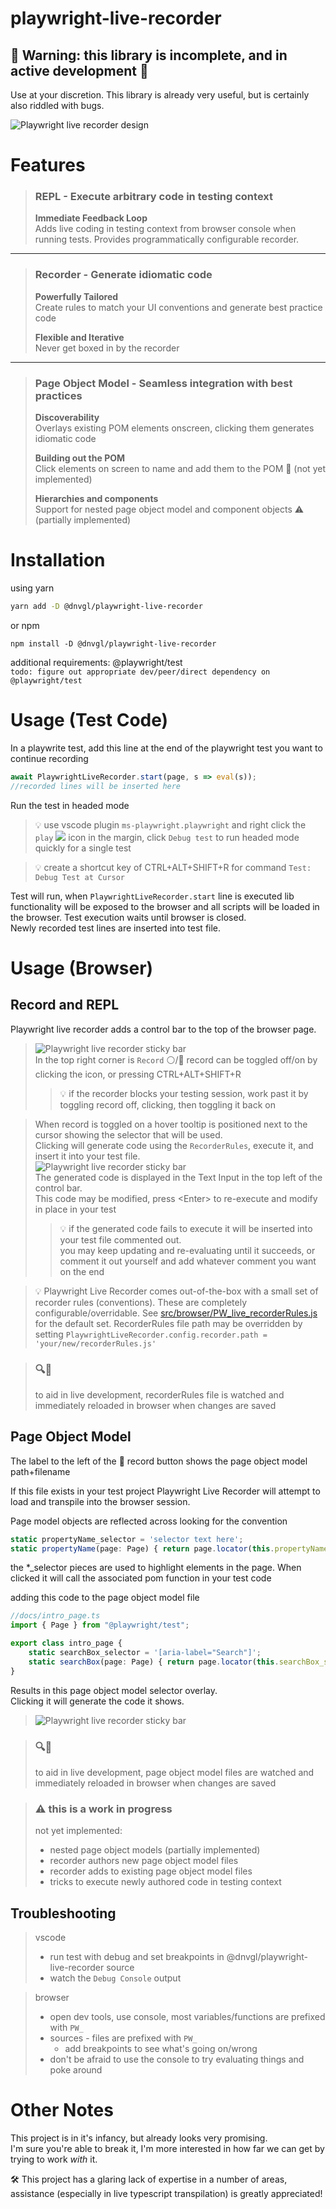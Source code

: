 # playwright-live-recorder

## 🛑 Warning: this library is incomplete, and in active development 🛑
Use at your discretion. This library is already very useful, but is certainly also riddled with bugs.

![Playwright live recorder design](docs/playwright-live-recorder-title-screen.png "Playwright live recorder design")
# Features

>### **REPL** - Execute arbitrary code in testing context
>**Immediate Feedback Loop**  
>Adds live coding in testing context from browser console when running tests. Provides programmatically configurable recorder.
>
----
>### **Recorder** - Generate idiomatic code
>**Powerfully Tailored**  
>Create rules to match your UI conventions and generate best practice code
>
>**Flexible and Iterative**  
>Never get boxed in by the recorder
----
>### **Page Object Model** - Seamless integration with best practices
>**Discoverability**  
>Overlays existing POM elements onscreen, clicking them generates idiomatic code
>
>**Building out the POM**  
>Click elements on screen to name and add them to the POM 🛑 (not yet implemented)
>
>**Hierarchies and components**  
>Support for nested page object model and component objects ⚠️ (partially implemented)


# Installation  
using yarn
```bash
yarn add -D @dnvgl/playwright-live-recorder
```
or npm
```Shell
npm install -D @dnvgl/playwright-live-recorder
```
additional requirements: @playwright/test  
`todo: figure out appropriate dev/peer/direct dependency on @playwright/test`

# Usage (Test Code)

In a playwrite test, add this line at the end of the playwright test you want to continue recording
``` ts
await PlaywrightLiveRecorder.start(page, s => eval(s));
//recorded lines will be inserted here
```

Run the test in headed mode

> 💡 use vscode plugin `ms-playwright.playwright` and right click the `play` ![](docs/playwright-test-play-button.png) icon in the margin, click `Debug test` to run headed mode quickly for a single test

> 💡 create a shortcut key of CTRL+ALT+SHIFT+R for command `Test: Debug Test at Cursor`


Test will run, when `PlaywrightLiveRecorder.start` line is executed lib functionality will be exposed to the browser and all scripts will be loaded in the browser. Test execution waits until browser is closed.  
Newly recorded test lines are inserted into test file.

# Usage (Browser)

## **Record and REPL**
Playwright live recorder adds a control bar to the top of the browser page.
> ![Playwright live recorder sticky bar](docs/control-bar.png "Playwright live recorder sticky bar")  
> In the top right corner is `Record` ⚪/🔴 record can be toggled off/on by clicking the icon, or pressing CTRL+ALT+SHIFT+R  
>> 💡 if the recorder blocks your testing session, work past it by toggling record off, clicking, then toggling it back on

> When record is toggled on a hover tooltip is positioned next to the cursor showing the selector that will be used.  
> Clicking will generate code using the `RecorderRules`, execute it, and insert it into your test file.  
> ![Playwright live recorder sticky bar](docs/example-page.png "Playwright live recorder sticky bar")  
> The generated code is displayed in the Text Input in the top left of the control bar.  
> This code may be modified, press &lt;Enter&gt; to re-execute and modify in place in your test  
>> 💡 if the generated code fails to execute it will be inserted into your test file commented out.  
>> you may keep updating and re-evaluating until it succeeds, or comment it out yourself and add whatever comment you want on the end

> 💡 Playwright Live Recorder comes out-of-the-box with a small set of recorder rules (conventions). These are completely configurable/overridable. See [src/browser/PW_live_recorderRules.js](src/browser/PW_live_recorderRules.js) for the default set. RecorderRules file path may be overridden by setting `PlaywrightLiveRecorder.config.recorder.path = 'your/new/recorderRules.js'`

> ### 🔍🔄
> to aid in live development, recorderRules file is watched and immediately reloaded in browser when changes are saved

## **Page Object Model**
The label to the left of the 🔴 record button shows the page object model path+filename

If this file exists in your test project Playwright Live Recorder will attempt to load and transpile into the browser session.

Page model objects are reflected across looking for the convention
``` ts
static propertyName_selector = 'selector text here';
static propertyName(page: Page) { return page.locator(this.propertyName_selector); }
```
the *_selector pieces are used to highlight elements in the page. When clicked it will call the associated pom function in your test code

adding this code to the page object model file  

``` ts
//docs/intro_page.ts
import { Page } from "@playwright/test";

export class intro_page {
    static searchBox_selector = '[aria-label="Search"]';
    static searchBox(page: Page) { return page.locator(this.searchBox_selector); }
}
```
Results in this page object model selector overlay.  
Clicking it will generate the code it shows.
> ![Playwright live recorder sticky bar](docs/example-page-object-model.png "Playwright live recorder sticky bar")  

> ### 🔍🔄
> to aid in live development, page object model files are watched and immediately reloaded in browser when changes are saved


> ### ⚠️ this is a work in progress  
> not yet implemented:
> * nested page object models (partially implemented)
> * recorder authors new page object model files
> * recorder adds to existing page object model files
> * tricks to execute newly authored code in testing context


## **Troubleshooting**
> vscode
> * run test with debug and set breakpoints in @dnvgl/playwright-live-recorder source
> * watch the `Debug Console` output

> browser
> * open dev tools, use console, most variables/functions are prefixed with `PW_`
> * sources - files are prefixed with `PW_`
>   * add breakpoints to see what's going on/wrong
> * don't be afraid to use the console to try evaluating things and poke around

# Other Notes

This project is in it's infancy, but already looks very promising.  
I'm sure you're able to break it, I'm more interested in how far we can get by trying to work _with_ it.  

🛠️ This project has a glaring lack of expertise in a number of areas, assistance (especially in live typescript transpilation) is greatly appreciated!
